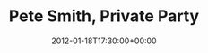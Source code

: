 ---
templateKey: event
guid: 0896e869-6eab-11ea-99c5-002590d1d1b0
date: 2012-01-18T17:30:00+00:00
eventTime: '5:30pm'
title: Pete Smith, Private Party
artist: Pete Smith
city: Toronto
venue: Private Party
group: Tim Shia
guests: Amanda Tosoff, John Yelland
---